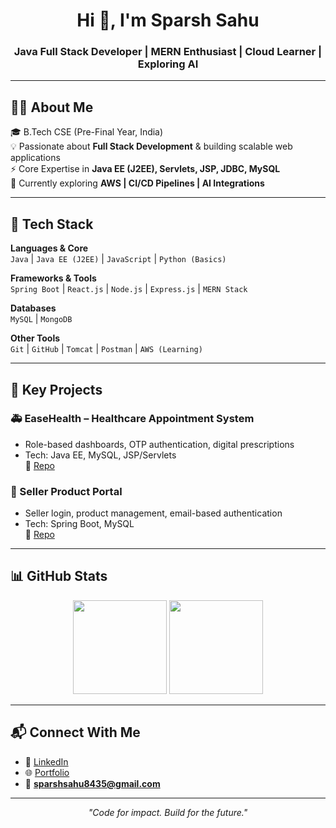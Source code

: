 <h1 align="center">Hi 👋, I'm Sparsh Sahu</h1>
<h3 align="center">Java Full Stack Developer | MERN Enthusiast | Cloud Learner | Exploring AI</h3>

---

## 👨‍💻 About Me  
🎓 B.Tech CSE (Pre-Final Year, India)  
💡 Passionate about **Full Stack Development** & building scalable web applications  
⚡ Core Expertise in **Java EE (J2EE), Servlets, JSP, JDBC, MySQL**  
🌱 Currently exploring **AWS | CI/CD Pipelines | AI Integrations**  

---

## 🧰 Tech Stack  

**Languages & Core**  
`Java` | `Java EE (J2EE)` | `JavaScript` | `Python (Basics)`  

**Frameworks & Tools**  
`Spring Boot` | `React.js` | `Node.js` | `Express.js` | `MERN Stack`  

**Databases**  
`MySQL` | `MongoDB`  

**Other Tools**  
`Git` | `GitHub` | `Tomcat` | `Postman` | `AWS (Learning)`  

---

## 📌 Key Projects  

### 🚑 EaseHealth – Healthcare Appointment System  
- Role-based dashboards, OTP authentication, digital prescriptions  
- Tech: Java EE, MySQL, JSP/Servlets  
🔗 [Repo](#)

### 🛒 Seller Product Portal  
- Seller login, product management, email-based authentication  
- Tech: Spring Boot, MySQL  
🔗 [Repo](#)

---

## 📊 GitHub Stats  

<p align="center">
  <img src="https://github-readme-stats.vercel.app/api?username=sparsh-15&show_icons=true&theme=tokyonight" height="150" />
<img src="https://streak-stats.demolab.com?user=sparsh-15&theme=tokyonight" height="150" />
</p>

---

## 📬 Connect With Me  

- 💼 [LinkedIn](#)  
- 🌐 [Portfolio](#)  
- 📧 **sparshsahu8435@gmail.com**  

---

<p align="center"><i>"Code for impact. Build for the future."</i></p>
